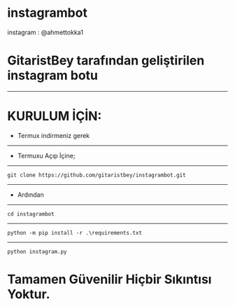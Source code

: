 # instagrambot

instagram : @ahmettokka1

# GitaristBey tarafından geliştirilen instagram botu



--------------------------------------------------------------------------------------
# KURULUM İÇİN:
- Termux indirmeniz gerek 
--------------------------------------------------------------------------------------
- Termuxu Açıp İçine;
--------------------------------------------------------------------------------------
```
git clone https://github.com/gitaristbey/instagrambot.git
```
--------------------------------------------------------------------------------------
- Ardından 
--------------------------------------------------------------------------------------
```
cd instagrambot
```
--------------------------------------------------------------------------------------
```
python -m pip install -r .\requirements.txt
```
--------------------------------------------------------------------------------------
```
python instagram.py
```

# Tamamen Güvenilir Hiçbir Sıkıntısı Yoktur.
